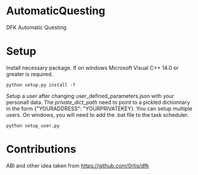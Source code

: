 # AutomaticQuesting
DFK Automatic Questing 

# Setup
Install necessary package. If on windows Microsoft Visual C++ 14.0 or greater is required.

```python setup.py install -f```

Setup a user after changing user_defined_parameters.json with your personall data. The *private_dict_path* need to point to a pickled dictionnary in the form {"YOURADDRESS": "YOURPRIVATEKEY}. You can setup multiple users. On windows, you will need to add the .bat file to the task scheduler.

```python setup_user.py```

# Contributions
ABI and other idea taken from https://github.com/0rtis/dfk
